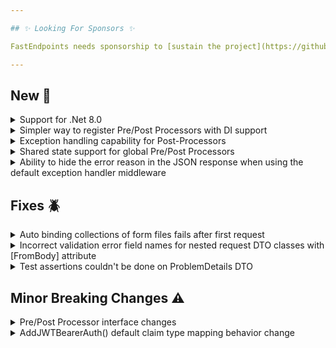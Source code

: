 ```yaml
---

## ✨ Looking For Sponsors ✨

FastEndpoints needs sponsorship to [sustain the project](https://github.com/FastEndpoints/FastEndpoints/issues/449). Please help out if you can.

---
```


[//]: # (<details><summary>title text</summary></details>)

## New 🎉

<details><summary>Support for .Net 8.0</summary>

The project is now developed and built using .NET 8.0 while supporting .NET 6 & 7 as well. You can upgrade your existing projects simply by targeting .NET 8

```xml
<Project Sdk="Microsoft.NET.Sdk.Web">
    <PropertyGroup>
        <TargetFramework>net8.0</TargetFramework>
     </PropertyGroup>
</Project>
```

After changing the SDK version to `net8.0`, you may get a build/compilation error with `NSwag` not being updated for .NET 8 yet. As a temporary workaround, you can add the following to your `.csproj` until NSwag is updated:
```xml
<PackageReference Include="Microsoft.Extensions.DependencyInjection.Abstractions" Version="8.0.0" />
<PackageReference Include="Microsoft.Extensions.Options" Version="8.0.0" />
```

The .NET 8 [Request Delegate Generator](https://learn.microsoft.com/en-us/aspnet/core/fundamentals/aot/request-delegate-generator/rdg?view=aspnetcore-8.0) is not yet 
compatible with FastEndpoints as FE has it's own endpoint mapping and model binding system which will require a complete rewrite as a Source Generator to properly 
support Native AOT. We're currently investigating ways to achieve that but cannot give a timeframe on completion as it's a massive undertaking. You can see our [internal discussion](https://discord.com/channels/933662816458645504/1174563570013442098) about this matter on discord.

</details>

<details><summary>Simpler way to register Pre/Post Processors with DI support</summary>

ref: https://github.com/FastEndpoints/FastEndpoints/pull/528

</details>

<details><summary>Exception handling capability for Post-Processors</summary>

todo: update doc page and link here

</details>

<details><summary>Shared state support for global Pre/Post Processors</summary>

ref: https://github.com/FastEndpoints/FastEndpoints/pull/523

</details>

<details><summary>Ability to hide the error reason in the JSON response when using the default exception handler middleware</summary>

todo: write description

</details>

[//]: # (## Improvements 🚀)

## Fixes 🪲

<details><summary>Auto binding collections of form files fails after first request</summary>

An object disposed error was being thrown in subsequent for file collection submissions due to a flaw in the model binding logic, which has now been corrected.

</details>

<details><summary>Incorrect validation error field names for nested request DTO classes with [FromBody] attribute</summary>

todo: write description
ref: https://discord.com/channels/933662816458645504/1168177198415482972

</details>

<details><summary>Test assertions couldn't be done on ProblemDetails DTO</summary>

The `ProblemDetails` DTO properties had private setter properties preventing STJ from being able to deserialize the JSON which has now been corrected.

</details>

## Minor Breaking Changes ⚠️

<details><summary>Pre/Post Processor interface changes</summary>

todo: describe the change and how to migrate

</details>

<details><summary>AddJWTBearerAuth() default claim type mapping behavior change</summary>

The `JwtSecurityTokenHandler.DefaultInboundClaimTypeMap` static dictionary is presently used by ASP.NET for mapping claim types for inbound claim type mapping. In most
cases people use `JwtSecurityTokenHandler.DefaultInboundClaimTypeMap.Clear()` to not have long claim types such
as `http://schemas.xmlsoap.org/ws/2005/05/identity/claims/nameidentifier` as the claim type for the `sub` claim for example.

The default behavior has now been changed to make the claim types not use the SOAP type identifiers like above. If for some reason you'd like to revert to the old
behavior, it can be achieved like so:

```csharp
.AddJWTBearerAuth("jwt_signing_key", o =>
{
    o.MapInboundClaims = true;
});
```

See #526 for more info.

</details>